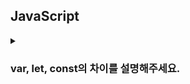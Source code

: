 ## JavaScript

<details>
  <summary><h3>var, let, const의 차이를 설명해주세요.</h3></summary>
<ul>
<li> TDZ에 대해 설명해주세요. </li>
<li> 호이스팅에 대해 설명해주세요. </li>
</ul>
</details>
